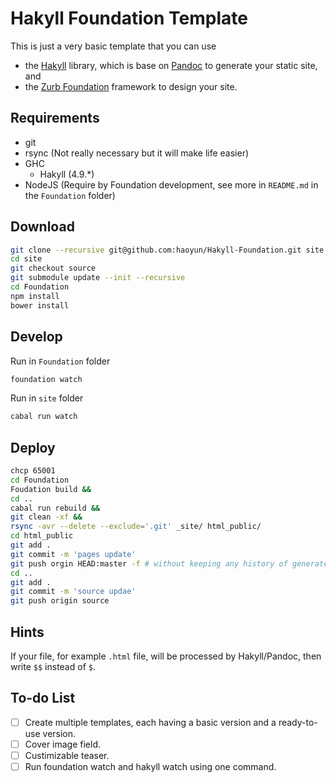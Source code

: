 Hakyll Foundation Template
==========================

This is just a very basic template that you can use
* the [Hakyll][Hakyll] library, which is base on [Pandoc][Pandoc]
  to generate your static site, and
* the [Zurb Foundation][Foundation] framework to design your site.

## Requirements

* git
* rsync (Not really necessary but it will make life easier)
* GHC
  - Hakyll (4.9.*)
* NodeJS (Require by Foundation development, see more in `README.md` in the `Foundation` folder)

## Download ##

```bash
git clone --recursive git@github.com:haoyun/Hakyll-Foundation.git site
cd site
git checkout source
git submodule update --init --recursive
cd Foundation
npm install
bower install
```

## Develop ##

Run in `Foundation` folder
```bash
foundation watch
```

Run in `site` folder
```bash
cabal run watch
```

## Deploy ##

```bash
chcp 65001
cd Foundation
Foudation build &&
cd ..
cabal run rebuild &&
git clean -xf &&
rsync -avr --delete --exclude='.git' _site/ html_public/
cd html_public
git add .
git commit -m 'pages update'
git push orgin HEAD:master -f # without keeping any history of generated pages
cd ..
git add .
git commit -m 'source updae'
git push origin source
```

Hints
-----

If your file, for example `.html` file, will be processed by Hakyll/Pandoc,
then write `$$` instead of `$`.


To-do List
----------

- [ ] Create multiple templates,
      each having a basic version and a ready-to-use version.
- [ ] Cover image field.
- [ ] Custimizable teaser.
- [ ] Run foundation watch and hakyll watch using one command.

[Hakyll]: https://jaspervdj.be/hakyll/
[Foundation]: http://foundation.zurb.com/
[Pandoc]: https://pandoc.org/

